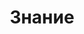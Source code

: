 --- 
title: "Знание" 
site: "www.znanie-stroy.com" 
town: "Ялта" 
tel: ["+38 0654 23 50 92, +38 067 236 77 11"] 
address: "Россия, Республика Крым, г. Ялта, ул. Игнатенко 12" 
mail: "office@znanie-stroy.com" 
--- 